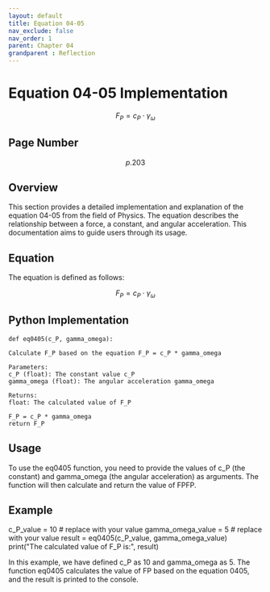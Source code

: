```yaml
---
layout: default
title: Equation 04-05
nav_exclude: false
nav_order: 1
parent: Chapter 04
grandparent : Reflection
---
```

# Equation 04-05 Implementation
$$ F_P = c_P \cdot \gamma_\omega \tag{4-05} $$

## Page Number
$$p.203$$

## Overview

This section provides a detailed implementation and explanation of the equation 04-05 from the field of Physics. The equation describes the relationship between a force, a constant, and angular acceleration. This documentation aims to guide users through its usage.
## Equation

The equation is defined as follows:

$$ F_P = c_P \cdot \gamma_\omega \tag{4-05} $$


## Python Implementation

    def eq0405(c_P, gamma_omega):
    
    Calculate F_P based on the equation F_P = c_P * gamma_omega

    Parameters:
    c_P (float): The constant value c_P
    gamma_omega (float): The angular acceleration gamma_omega

    Returns:
    float: The calculated value of F_P
    
    F_P = c_P * gamma_omega
    return F_P

## Usage

To use the eq0405 function, you need to provide the values of c_P (the constant) and gamma_omega (the angular acceleration) as arguments. The function will then calculate and return the value of FPFP​.

## Example

  c_P_value = 10  # replace with your value
  gamma_omega_value = 5   # replace with your value
  result = eq0405(c_P_value, gamma_omega_value)
  print("The calculated value of F_P is:", result)

In this example, we have defined c_P as 10 and gamma_omega as 5. The function eq0405 calculates the value of FP​ based on the equation 0405, and the result is printed to the console.
